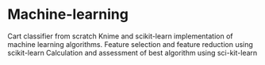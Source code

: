 # Machine-learning
Cart classifier from scratch
Knime and scikit-learn implementation of machine learning algorithms.
Feature selection and feature reduction using scikit-learn
Calculation and assessment of best algorithm using sci-kit-learn
